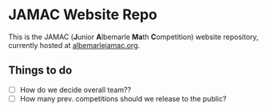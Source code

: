 # JAMAC Website Repo

This is the JAMAC (**J**unior **A**lbemarle **Ma**th **C**ompetition) website repository, currently hosted at [albemarlejamac.org](https://albemarlejamac.org).

## Things to do

- [ ] How do we decide overall team??
- [ ] How many prev. competitions should we release to the public?
